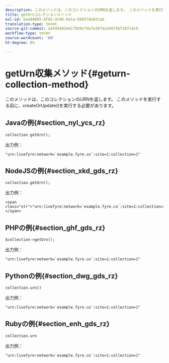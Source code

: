 ```yaml
---
description: このメソッドは、このコレクションのURNを返します。 このメソッドを実行する前に、createOrUpdate()を実行する必要があります。
title: getUrnコレクションメソッド
exl-id: bea04805-8f02-4c06-9a1a-6b057de831ab
translation-type: tm+mt
source-git-commit: a2449482e617939cfda7e367da34875bf187c4c9
workflow-type: tm+mt
source-wordcount: '60'
ht-degree: 0%

---
```


# getUrn収集メソッド{#geturn-collection-method}

このメソッドは、このコレクションのURNを返します。 このメソッドを実行する前に、createOrUpdate()を実行する必要があります。

## Javaの例{#section_nyl_ycs_rz}

```
collection.getUrn(); 
```

出力例：

```
"urn:livefyre:network=`example.fyre.co`:site=1:collection=1" 
```

## NodeJSの例{#section_xkd_gds_rz}

```
collection.getUrn(); 
```

出力例：

```
<span class="str">"urn:livefyre:network=`example.fyre.co`:site=1:collection=1"</span>
```

## PHPの例{#section_ghf_gds_rz}

```
$collection->getUrn(); 
```

出力例：

```
"urn:livefyre:network=`example.fyre.co`:site=1:collection=1" 
```

## Pythonの例{#section_dwg_gds_rz}

```
collection.urn() 
```

出力例：

```
"urn:livefyre:network=`example.fyre.co`:site=1:collection=1" 
```

## Rubyの例{#section_enh_gds_rz}

```
collection.urn
```

出力例：

```
"urn:livefyre:network=`example.fyre.co`:site=1:collection=1" 
```
